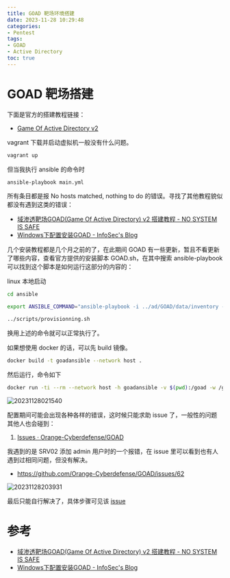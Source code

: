 ```yaml
---
title: GOAD 靶场环境搭建
date: 2023-11-28 10:29:48
categories:
- Pentest
tags:
- GOAD
- Active Directory
toc: true
---
```


# GOAD 靶场搭建
下面是官方的搭建教程链接：
- [Game Of Active Directory v2](https://mayfly277.github.io/posts/GOADv2/)

vagrant 下载并启动虚拟机一般没有什么问题。
```bash
vagrant up
```

但当我执行 ansible 的命令时
```bash
ansible-playbook main.yml
```
所有条目都是报 No hosts matched, nothing to do 的错误。寻找了其他教程貌似都没有遇到这类的错误：
- [域渗透靶场GOAD(Game Of Active Directory) v2 搭建教程 - NO SYSTEM IS SAFE](https://qusec.cn/posts/G0AD/#7-%E6%8E%A8%E8%8D%90-%E5%88%9B%E5%BB%BAubuntu%E8%99%9A%E6%8B%9F%E6%9C%BA-%E5%AE%89%E8%A3%85ansible-%E5%B9%B6%E9%85%8D%E7%BD%AE%E9%9D%B6%E5%9C%BA%E7%8E%AF%E5%A2%83)
- [Windows下配置安装GOAD - InfoSec's Blog](https://guosec.online/posts/ad6be596.html)

几个安装教程都是几个月之前的了，在此期间 GOAD 有一些更新，暂且不看更新了哪些内容，查看官方提供的安装脚本 GOAD.sh，在其中搜索 ansible-playbook 可以找到这个脚本是如何运行这部分的内容的：

linux 本地启动
```bash
cd ansible

export ANSIBLE_COMMAND="ansible-playbook -i ../ad/GOAD/data/inventory -i ../ad/GOAD/providers/vmware/inventory"

../scripts/provisionning.sh
```

换用上述的命令就可以正常执行了。

如果想使用 docker 的话，可以先 build 镜像。
```bash
docker build -t goadansible --network host .
```

然后运行，命令如下
```bash
docker run -ti --rm --network host -h goadansible -v $(pwd):/goad -w /goad/ansible goadansible /bin/bash -c "ANSIBLE_COMMAND='ansible-playbook -i ../ad/GOAD/data/inventory -i ../ad/GOAD/providers/vmware/inventory' ../scripts/provisionning.sh"
```

![20231128021540](https://de34dnotespics.oss-cn-beijing.aliyuncs.com/img/20231128021540.png)

配置期间可能会出现各种各样的错误，这时候只能求助 issue 了，一般性的问题其他人也会碰到：
1. [Issues · Orange-Cyberdefense/GOAD](https://github.com/Orange-Cyberdefense/GOAD/issues/69)

我遇到的是 SRV02 添加 admin 用户时的一个报错，在 issue 里可以看到也有人遇到过相同问题，但没有解决。 
- https://github.com/Orange-Cyberdefense/GOAD/issues/62

![20231128203931](https://de34dnotespics.oss-cn-beijing.aliyuncs.com/img/20231128203931.png)

最后只能自行解决了，具体步骤可见该 [issue](https://github.com/Orange-Cyberdefense/GOAD/issues/62)


# 参考
- [域渗透靶场GOAD(Game Of Active Directory) v2 搭建教程 - NO SYSTEM IS SAFE](https://qusec.cn/posts/G0AD/#7-%E6%8E%A8%E8%8D%90-%E5%88%9B%E5%BB%BAubuntu%E8%99%9A%E6%8B%9F%E6%9C%BA-%E5%AE%89%E8%A3%85ansible-%E5%B9%B6%E9%85%8D%E7%BD%AE%E9%9D%B6%E5%9C%BA%E7%8E%AF%E5%A2%83)
- [Windows下配置安装GOAD - InfoSec's Blog](https://guosec.online/posts/ad6be596.html)
